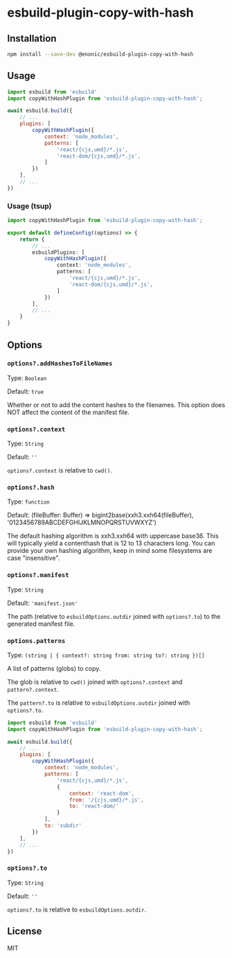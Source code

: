 # esbuild-plugin-copy-with-hash

## Installation

```sh
npm install --save-dev @enonic/esbuild-plugin-copy-with-hash
```

## Usage

```javascript
import esbuild from 'esbuild'
import copyWithHashPlugin from 'esbuild-plugin-copy-with-hash';

await esbuild.build({
	// ...
	plugins: [
		copyWithHashPlugin({
			context: 'node_modules',
			patterns: [
				'react/{cjs,umd}/*.js',
				'react-dom/{cjs,umd}/*.js',
			]
		})
	],
	// ...
})
```

### Usage (tsup)

```ts
import copyWithHashPlugin from 'esbuild-plugin-copy-with-hash';

export default defineConfig((options) => {
	return {
		// ...
		esbuildPlugins: [
			copyWithHashPlugin({
				context: 'node_modules',
				patterns: [
					'react/{cjs,umd}/*.js',
					'react-dom/{cjs,umd}/*.js',
				]
			})
		],
		// ...
	}
}
```

## Options

### `options?.addHashesToFileNames`

Type: `Boolean`

Default: `true`

Whether or not to add the content hashes to the filenames.
This option does NOT affect the content of the manifest file.

### `options?.context`

Type: `String`

Default: `''`

`options?.context` is relative to `cwd()`.

### `options?.hash`

Type: `function`

Default: (fileBuffer: Buffer) => bigint2base(xxh3.xxh64(fileBuffer), '0123456789ABCDEFGHIJKLMNOPQRSTUVWXYZ')

The default hashing algorithm is xxh3.xxh64 with uppercase base36.
This will typically yield a contenthash that is 12 to 13 characters long.
You can provide your own hashing algorithm, keep in mind some filesystems are case "insensitive".

### `options?.manifest`

Type: `String`

Default: `'manifest.json'`

The path (relative to `esbuildOptions.outdir` joined with `options?.to`) to the generated manifest file.

### `options.patterns`

Type: `(string | {
	context?: string
	from: string
	to?: string
})[]`

A list of patterns (globs) to copy.

The glob is relative to `cwd()` joined with `options?.context` and `pattern?.context`.

The `pattern?.to` is relative to `esbuildOptions.outdir` joined with `options?.to`.

```javascript
import esbuild from 'esbuild'
import copyWithHashPlugin from 'esbuild-plugin-copy-with-hash';

await esbuild.build({
	// ...
	plugins: [
		copyWithHashPlugin({
			context: 'node_modules',
			patterns: [
				'react/{cjs,umd}/*.js',
				{
					context: 'react-dom',
					from: '/{cjs,umd}/*.js',
					to: 'react-dom/'
				}
			],
			to: 'subdir'
		})
	],
	// ...
})
```

### `options?.to`

Type: `String`

Default: `''`

`options?.to` is relative to `esbuildOptions.outdir`.

## License

MIT

